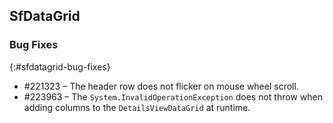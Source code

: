 ## SfDataGrid
 
### Bug Fixes
{:#sfdatagrid-bug-fixes}

*	\#221323 – The header row does not flicker on mouse wheel scroll.
*	\#223963 – The `System.InvalidOperationException` does not throw when adding columns to the `DetailsViewDataGrid` at runtime.